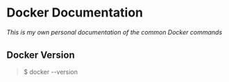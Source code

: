 # Docker Documentation
###### This is my own personal documentation of the common Docker commands


## Docker Version
> $ docker --version
